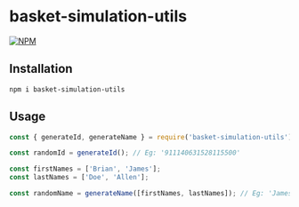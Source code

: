 # basket-simulation-utils

[![NPM](https://nodei.co/npm/basket-simulation-utils.png)](https://www.npmjs.com/package/basket-simulation-utils)

## Installation

`npm i basket-simulation-utils`

## Usage

```js
const { generateId, generateName } = require('basket-simulation-utils');

const randomId = generateId(); // Eg: '911140631528115500'

const firstNames = ['Brian', 'James'];
const lastNames = ['Doe', 'Allen'];

const randomName = generateName([firstNames, lastNames]); // Eg: 'James Allen'
```